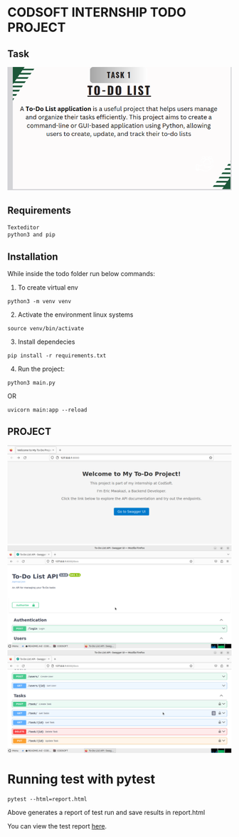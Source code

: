 # CODSOFT INTERNSHIP TODO PROJECT
## Task
<img src='./pics/todoTask.png'>

## Requirements
    Texteditor
    python3 and pip
## Installation
While inside the todo folder run below commands:
1. To create virtual env
```
python3 -m venv venv
```
2. Activate the environment linux systems
```
source venv/bin/activate
```
3. Install dependecies
```
pip install -r requirements.txt
```
4. Run the project:
```
python3 main.py
```
OR
```
uvicorn main:app --reload
```

## PROJECT
<img src='./pics/land.png'>

<img src='./pics/home.png'>
<img src='./pics/home1.png'>

# Running test with pytest
```
pytest --html=report.html
```
Above generates a report of test run and save results in report.html

You can view the test report [here](./report.html).
